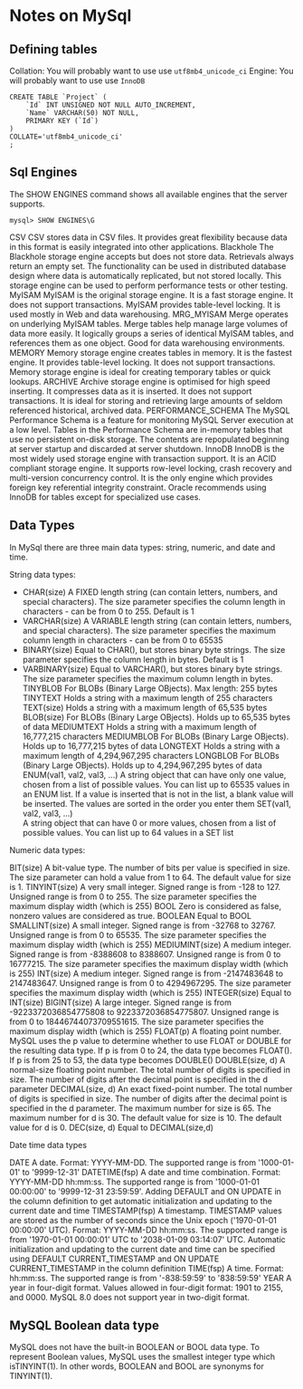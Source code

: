 # Notes on MySql

## Defining tables

Collation: You will probably want to use use `utf8mb4_unicode_ci`
Engine:    You will probably want to use use `InnoDB`

```
CREATE TABLE `Project` (
	`Id` INT UNSIGNED NOT NULL AUTO_INCREMENT,
	`Name` VARCHAR(50) NOT NULL,
	PRIMARY KEY (`Id`)
)
COLLATE='utf8mb4_unicode_ci'
;
```

## Sql Engines

The SHOW ENGINES command shows all available engines that the server supports.

```
mysql> SHOW ENGINES\G
```

CSV                         CSV stores data in CSV files. 
                            It provides great flexibility because data in this format is easily integrated into other applications.
Blackhole                   The Blackhole storage engine accepts but does not store data. 
                            Retrievals always return an empty set. 
                            The functionality can be used in distributed database design where data is automatically replicated, but not stored locally. This storage engine can be used to perform performance tests or other testing.
MyISAM                      MyISAM is the original storage engine. It is a fast storage engine. It does not support transactions. MyISAM                             provides table-level locking. It is used mostly in Web and data warehousing.
MRG_MYISAM                  Merge operates on underlying MyISAM tables. 
                            Merge tables help manage large volumes of data more easily. 
                            It logically groups a series of identical MyISAM tables, and references them as one object. 
                            Good for data warehousing environments.
MEMORY                      Memory storage engine creates tables in memory. It is the fastest engine. 
                            It provides table-level locking. 
                            It does not support transactions. 
                            Memory storage engine is ideal for creating temporary tables or quick lookups. 
ARCHIVE                     Archive storage engine is optimised for high speed inserting. 
                            It compresses data as it is inserted. 
                            It does not support transactions. 
                            It is ideal for storing and retrieving large amounts of seldom referenced historical, archived data.
PERFORMANCE_SCHEMA          The MySQL Performance Schema is a feature for monitoring MySQL Server execution at a low level.
                            Tables in the Performance Schema are in-memory tables that use no persistent on-disk storage. The contents are repopulated beginning at server startup and discarded at server shutdown.
InnoDB                      InnoDB is the most widely used storage engine with transaction support. 
                            It is an ACID compliant storage engine. 
                            It supports row-level locking, crash recovery and multi-version concurrency control. 
                            It is the only engine which provides foreign key referential integrity constraint. 
                            Oracle recommends using InnoDB for tables except for specialized use cases.

## Data Types

In MySql there are three main data types: string, numeric, and date and time.

String data types:

* CHAR(size)	    A FIXED length string (can contain letters, numbers, and special characters). 
                    The size parameter specifies the column length in characters - can be from 0 to 255. Default is 1
* VARCHAR(size)     A VARIABLE length string (can contain letters, numbers, and special characters). 
                    The size parameter specifies the maximum column length in characters - can be from 0 to 65535
* BINARY(size)	    Equal to CHAR(), but stores binary byte strings. 
                    The size parameter specifies the column length in bytes. Default is 1
* VARBINARY(size)   Equal to VARCHAR(), but stores binary byte strings. 
                    The size parameter specifies the maximum column length in bytes.
TINYBLOB	        For BLOBs (Binary Large OBjects). Max length: 255 bytes
TINYTEXT	        Holds a string with a maximum length of 255 characters
TEXT(size)	        Holds a string with a maximum length of 65,535 bytes
BLOB(size)	        For BLOBs (Binary Large OBjects). Holds up to 65,535 bytes of data
MEDIUMTEXT	        Holds a string with a maximum length of 16,777,215 characters
MEDIUMBLOB	        For BLOBs (Binary Large OBjects). Holds up to 16,777,215 bytes of data
LONGTEXT	        Holds a string with a maximum length of 4,294,967,295 characters
LONGBLOB	        For BLOBs (Binary Large OBjects). Holds up to 4,294,967,295 bytes of data
ENUM(val1, val2, val3, ...)	
                    A string object that can have only one value, chosen from a list of possible values. You can list up to 65535 values in an ENUM list. If a value is inserted that is not in the list, a blank value will be inserted. The values are sorted in the order you enter them
SET(val1, val2, val3, ...)	
                    A string object that can have 0 or more values, chosen from a list of possible values. You can list up to 64 values in a SET list

Numeric data types:

BIT(size)	    A bit-value type. 
                The number of bits per value is specified in size. The size parameter can hold a value from 1 to 64. The default value for size is 1.
TINYINT(size)	A very small integer. 
                Signed range is from -128 to 127. Unsigned range is from 0 to 255. The size parameter specifies the maximum display width (which is 255)
BOOL	        Zero is considered as false, nonzero values are considered as true.
BOOLEAN	        Equal to BOOL
SMALLINT(size)	A small integer. 
                Signed range is from -32768 to 32767. Unsigned range is from 0 to 65535. The size parameter specifies the maximum display width (which is 255)
MEDIUMINT(size)	A medium integer. 
                Signed range is from -8388608 to 8388607. Unsigned range is from 0 to 16777215. The size parameter specifies the maximum display width (which is 255)
INT(size)	    A medium integer. 
                Signed range is from -2147483648 to 2147483647. Unsigned range is from 0 to 4294967295. The size parameter specifies the maximum display width (which is 255)
INTEGER(size)	Equal to INT(size)
BIGINT(size)	A large integer. 
                Signed range is from -9223372036854775808 to 9223372036854775807. Unsigned range is from 0 to 18446744073709551615. The size parameter specifies the maximum display width (which is 255)
FLOAT(p)	    A floating point number. 
                MySQL uses the p value to determine whether to use FLOAT or DOUBLE for the resulting data type. If p is from 0 to 24, the data type becomes FLOAT(). If p is from 25 to 53, the data type becomes DOUBLE()
DOUBLE(size, d)	A normal-size floating point number. 
                The total number of digits is specified in size. The number of digits after the decimal point is specified in the d parameter
DECIMAL(size, d)	An exact fixed-point number. 
                The total number of digits is specified in size. The number of digits after the decimal point is specified in the d parameter. The maximum number for size is 65. The maximum number for d is 30. The default value for size is 10. The default value for d is 0.
DEC(size, d)	Equal to DECIMAL(size,d)


Date time data types

DATE	A date. Format: YYYY-MM-DD. The supported range is from '1000-01-01' to '9999-12-31'
DATETIME(fsp)	A date and time combination. Format: YYYY-MM-DD hh:mm:ss. The supported range is from '1000-01-01 00:00:00' to '9999-12-31 23:59:59'. Adding DEFAULT and ON UPDATE in the column definition to get automatic initialization and updating to the current date and time
TIMESTAMP(fsp)	A timestamp. TIMESTAMP values are stored as the number of seconds since the Unix epoch ('1970-01-01 00:00:00' UTC). Format: YYYY-MM-DD hh:mm:ss. The supported range is from '1970-01-01 00:00:01' UTC to '2038-01-09 03:14:07' UTC. Automatic initialization and updating to the current date and time can be specified using DEFAULT CURRENT_TIMESTAMP and ON UPDATE CURRENT_TIMESTAMP in the column definition
TIME(fsp)	A time. Format: hh:mm:ss. The supported range is from '-838:59:59' to '838:59:59'
YEAR	A year in four-digit format. Values allowed in four-digit format: 1901 to 2155, and 0000.
MySQL 8.0 does not support year in two-digit format.

## MySQL Boolean data type

MySQL does not have the built-in  BOOLEAN or BOOL data type. 
To represent Boolean values, MySQL uses the smallest integer type which isTINYINT(1). 
In other words, BOOLEAN and BOOL are synonyms for TINYINT(1).

